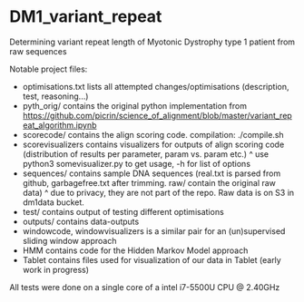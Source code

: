 # DM1_variant_repeat
Determining variant repeat length of Myotonic Dystrophy type 1 patient from raw sequences

Notable project files:

- optimisations.txt lists all attempted changes/optimisations (description, test, reasoning...)
- pyth_orig/ contains the original python implementation from https://github.com/picrin/science_of_alignment/blob/master/variant_repeat_algorithm.ipynb
- scorecode/ contains the align scoring code. compilation: ./compile.sh
- scorevisualizers contains visualizers for outputs of align scoring code (distribution of results per parameter, param vs. param etc.) 
    ^ use python3 somevisualizer.py to get usage, -h for list of options
- sequences/ contains sample DNA sequences (real.txt is parsed from github, garbagefree.txt after trimming. raw/ contain the original raw data)
    ^ due to privacy, they are not part of the repo. Raw data is on S3 in dm1data bucket.
- test/ contains output of testing different optimisations
- outputs/ contains data-outputs
- windowcode, windowvisualizers is a similar pair for an (un)supervised sliding window approach
- HMM contains code for the Hidden Markov Model approach
- Tablet contains files used for visualization of our data in Tablet (early work in progress)


All tests were done on a single core of a intel i7-5500U CPU @ 2.40GHz
